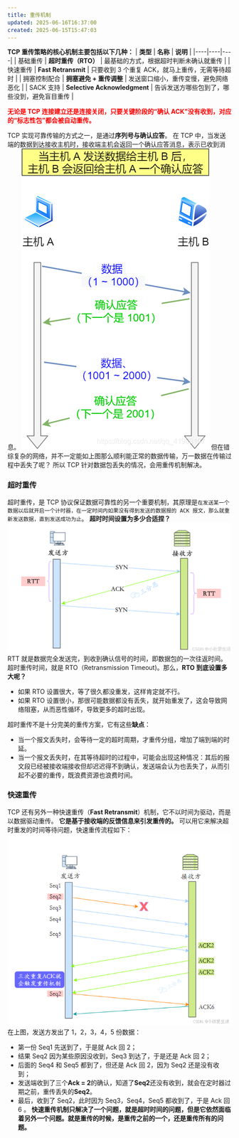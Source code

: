 ```yaml
---
title: 重传机制
updated: 2025-06-16T16:37:00
created: 2025-06-15T15:47:03
---
```


**TCP 重传策略的核心机制主要包括以下几种：**
| **类型** | **名称** | **说明** |
|----|----|----|
| 基础重传 | **超时重传（RTO）** | 最基础的方式，根据超时判断未确认就重传 |
| 快速重传 | **Fast Retransmit** | 只要收到 3 个重复 ACK，就马上重传，无需等待超时 |
| 拥塞控制配合 | **拥塞避免 + 重传调整** | 发送窗口缩小，重传变慢，避免网络恶化 |
| SACK 支持 | **Selective Acknowledgment** | 告诉发送方哪些包到了，哪些没到，避免盲目重传 |

<strong style="color:red">无论是 TCP 连接建立还是连接关闭，只要关键阶段的“确认 ACK”没有收到，对应的“标志性包”都会被自动重传。</strong>

TCP 实现可靠传输的方式之一，是通过**序列号与确认应答**。
在 TCP 中，当发送端的数据到达接收主机时，接收端主机会返回一个确认应答消息，表示已收到消息。
![image1](../../../../resources/794c2a2bcf27464ab9a7be48228767ee.png)
但在错综复杂的网络，并不一定能如上图那么顺利能正常的数据传输，万一数据在传输过程中丢失了呢？
所以 TCP 针对数据包丢失的情况，会用重传机制解决。

### 超时重传

超时重传，是 TCP 协议保证数据可靠性的另一个重要机制，其原理是`在发送某一个数据以后就开启一个计时器，在一定时间内如果没有得到发送的数据报的 ACK 报文，那么就重新发送数据，直到发送成功为止`。
**超时时间设置为多少合适捏？**
![image2](../../../../resources/e59008c7ce4e4c08b8c55e79bc583c7a.png)
RTT 就是数据完全发送完，到收到确认信号的时间，即数据包的一次往返时间。
超时重传时间，就是 RTO（Retransmission Timeout)。那么，**RTO 到底设置多大呢？**

- 如果 RTO 设置很大，等了很久都没重发，这样肯定就不行。
- 如果 RTO 设置很小，那很可能数据都没有丢失，就开始重发了，这会导致网络阻塞，从而恶性循环，导致更多的超时出现。

超时重传不是十分完美的重传方案，它有这些**缺点**：

- 当一个报文丢失时，会等待一定的超时周期，才重传分组，增加了端到端的时延。
- 当一个报文丢失时，在其等待超时的过程中，可能会出现这种情况：其后的报文段已经被接收端接收但却迟迟得不到确认，发送端会认为也丢失了，从而引起不必要的重传，既浪费资源也浪费时间。

### 快速重传

TCP 还有另外⼀种快速重传（**Fast Retransmit**）机制，它不以时间为驱动，⽽是以数据驱动重传。
**它是基于接收端的反馈信息来引发重传的。**
可以用它来解决超时重发的时间等待问题，快速重传流程如下：
![image3](../../../../resources/c42971a0b6cc4c84a5b4cc82624a7ab6.png)
在上图，发送⽅发出了 1，2，3，4，5 份数据：

- 第⼀份 Seq1 先送到了，于是就 Ack 回 2；
- 结果 Seq2 因为某些原因没收到，Seq3 到达了，于是还是 Ack 回 2；
- 后⾯的 Seq4 和 Seq5 都到了，但还是 Ack 回 2，因为 Seq2 还是没有收到；
- 发送端收到了三个**Ack = 2**的确认，知道了**Seq2**还没有收到，就会在定时器过期之前，重传丢失的**Seq2**。
- 最后，收到了 Seq2，此时因为 Seq3，Seq4，Seq5 都收到了，于是 Ack 回 6 。
  **快速重传机制只解决了⼀个问题，就是超时时间的问题，但是它依然⾯临着另外⼀个问题。就是重传的时候，是重传之前的⼀个，还是重传所有的问题。**

